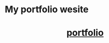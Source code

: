 <h1>My portfolio wesite</h1>

<h1 align="center"><a href="https://nighty3098.github.io/">portfolio</a></h1>
